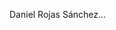 <!DOCTYPE html>
<html lang="en">
<head>
      <meta charset="UTF-8">
      <meta name="viewport" content="width=device-width, initial-scale=1.0">
      <meta http-equiv="X-UA-Compatible" content="ie=edge">
      <title>Typewriter Effect</title>
      <link rel="stylesheet" href="style.css">
</head>
<body>

<p class="line anim-typewriter">Daniel Rojas Sánchez...</p>

</body>
</html>


